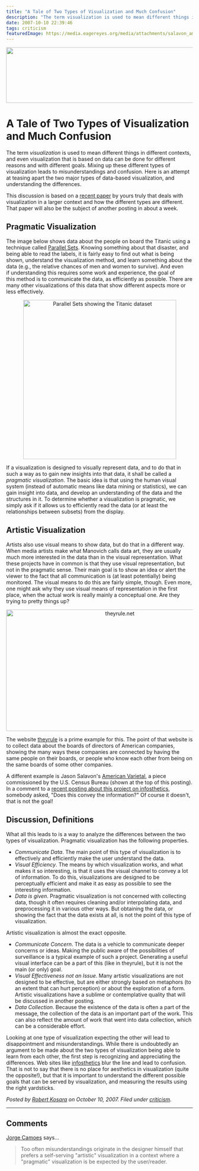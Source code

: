 ```yaml
---
title: "A Tale of Two Types of Visualization and Much Confusion"
description: "The term visualization is used to mean different things in different contexts, and even visualization that is based on data can be done for different reasons and with different goals. Mixing up these different types of visualization leads to misunderstandings and confusion. Here is an attempt at teasing apart the two major types of data-based visualization, and understanding the differences."
date: 2007-10-10 22:39:46
tags: criticism
featuredImage: https://media.eagereyes.org/media/attachments/salavon_american_varietal_38.jpg
---
```


<p align="center"><img class="aligncenter" alt="" src="https://media.eagereyes.org/media/attachments/salavon_american_varietal_38.jpg" width="600" height="150" /></p>

# A Tale of Two Types of Visualization and Much Confusion

The term <em>visualization</em> is used to mean different things in different contexts, and even visualization that is based on data can be done for different reasons and with different goals. Mixing up these different types of visualization leads to misunderstandings and confusion. Here is an attempt at teasing apart the two major types of data-based visualization, and understanding the differences.

This discussion is based on a <a href="https://eagereyes.org/publications/Kosara_IV_2007.html">recent paper</a> by yours truly that deals with visualization in a larger context and how the different types are different. That paper will also be the subject of another posting in about a week.

## Pragmatic Visualization

The image below shows data about the people on board the Titanic using a technique called <a href="/parallel-sets">Parallel Sets</a>. Knowing something about that disaster, and being able to read the labels, it is fairly easy to find out what is being shown, understand the visualization method, and learn something about the data (e.g., the relative chances of men and women to survive). And even if understanding this requires some work and experience, the goal of this method is to communicate the data, as efficiently as possible. There are many other visualizations of this data that show different aspects more or less effectively.

<p align="center"><img class="aligncenter" title="Parallel Sets showing the Titanic dataset" alt="Parallel Sets showing the Titanic dataset" src="https://media.eagereyes.org/media/attachments/parsets3.png" width="413" height="430" /></p>

If a visualization is designed to visually represent data, and to do that in such a way as to gain new insights into that data, it shall be called a <em>pragmatic visualization</em>. The basic idea is that using the human visual system (instead of automatic means like data mining or statistics), we can gain insight into data, and develop an understanding of the data and the structures in it. To determine whether a visualization is pragmatic, we simply ask if it allows us to efficiently read the data (or at least the relationships between subsets) from the display.

## Artistic Visualization

Artists also use visual means to show data, but do that in a different way. When media artists make what Manovich calls data art, they are usually much more interested in the data than in the visual representation. What these projects have in common is that they use visual representation, but not in the pragmatic sense. Their main goal is to show an idea or alert the viewer to the fact that all communication is (at least potentially) being monitored. The visual means to do this are fairly simple, though. Even more, one might ask why they use visual means of representation in the first place, when the actual work is really mainly a conceptual one. Are they trying to pretty things up?

<p align="center"><img class="aligncenter" title="theyrule.net" alt="theyrule.net" src="https://media.eagereyes.org/media/attachments/theyrule.png" width="598" height="328" /></p>

The website <a href="http://theyrule.net/">theyrule</a>
is a prime example for this. The point of that website is to collect data about the boards of directors of American companies, showing the many ways these companies are connected by having the same people on their boards, or people who know each other from being on the same boards of some other companies.

A different example is Jason Salavon's <a href="http://salavon.com/AmVar/AmVarStudy_Stills.php">American Varietal</a>, a piece commissioned by the U.S. Census Bureau (shown at the top of this posting). In a comment to a <a href="http://infosthetics.com/archives/2007/10/us_census_bureau__headquarters_salavon.html">recent posting about this project on infosthetics</a>, somebody asked, "Does this convey the information?" Of course it doesn't, that is not the goal!

## Discussion, Definitions

What all this leads to is a way to analyze the differences between the two types of visualization. Pragmatic visualization has the following properties.

<ul>
	<li><em>Communicate Data</em>. The main point of this type of visualization is to effectively and efficiently make the user understand the data.</li>
	<li><em>Visual Efficiency</em>. The means by which visualization works, and what makes it so interesting, is that it uses the visual channel to convey a lot of information. To do this, visualizations are designed to be perceptually efficient and make it as easy as possible to see the interesting information.</li>
	<li><em>Data is given</em>. Pragmatic visualization is not concerned with collecting data, though it often requires cleaning and/or interpolating data, and preprocessing it in various other ways. But obtaining the data, or showing the fact that the data exists at all, is not the point of this type of visualization.</li>
</ul>

Artistic visualization is almost the exact opposite.

<ul>
	<li><em>Communicate Concern</em>. The data is a vehicle to communicate deeper concerns or ideas. Making the public aware of the possibilities of surveillance is a typical example of such a project. Generating a useful visual interface can be a part of this (like in theyrule), but it is not the main (or only) goal.</li>
	<li><em>Visual Effectiveness not an Issue</em>. Many artistic visualizations are not designed to be effective, but are either strongly based on metaphors (to an extent that can hurt perception) or about the exploration of a form. Artistic visualizations have a sublime or contemplative quality that will be discussed in another posting.</li>
	<li><em>Data Collection</em>. Because the existence of the data is often a part of the message, the collection of the data is an important part of the work. This can also reflect the amount of work that went into data collection, which can be a considerable effort.</li>
</ul>

Looking at one type of visualization expecting the other will lead to disappointment and misunderstandings. While there is undoubtedly an argument to be made about the two types of visualization being able to learn from each other, the first step is recognizing and appreciating the differences. Web sites like <a href="http://infosthetics.com/">infosthetics</a> blur the line and lead to confusion. That is not to say that there is no place for aesthetics in visualization (quite the opposite!), but that it is important to understand the different possible goals that can be served by visualization, and measuring the results using the right yardsticks.


_Posted by <a href="/about">Robert Kosara</a> on October 10, 2007. Filed under [criticism](/section/criticism)._


<aside class="comments">

---
## Comments

<a href="http://charts.jorgecamoes.com" rel="nofollow noopener" target="_blank">Jorge Camoes</a> says…
>	Too often misunderstandings originate in the designer himself that prefers a self-serving "artistic" visualization in a context where a "pragmatic" visualization is be expected by the user/reader.

</aside>

